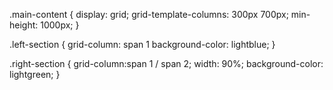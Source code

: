 .main-content {
  display: grid;
  grid-template-columns: 300px 700px;
  min-height: 1000px;
}

.left-section {
  grid-column: span 1
  background-color: lightblue;
}

.right-section {
  grid-column:span 1 / span 2;
  width: 90%;
  background-color: lightgreen;
}


